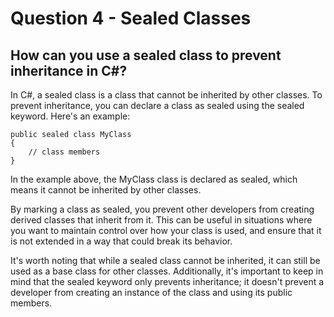 # Question 4 - Sealed Classes

## How can you use a sealed class to prevent inheritance in C#?

In C#, a sealed class is a class that cannot be inherited by other classes. To prevent inheritance, you can declare a class as sealed using the sealed keyword. Here's an example:

```
public sealed class MyClass
{
    // class members
}

```
In the example above, the MyClass class is declared as sealed, which means it cannot be inherited by other classes.

By marking a class as sealed, you prevent other developers from creating derived classes that inherit from it. This can be useful in situations where you want to maintain control over how your class is used, and ensure that it is not extended in a way that could break its behavior.

It's worth noting that while a sealed class cannot be inherited, it can still be used as a base class for other classes. Additionally, it's important to keep in mind that the sealed keyword only prevents inheritance; it doesn't prevent a developer from creating an instance of the class and using its public members.